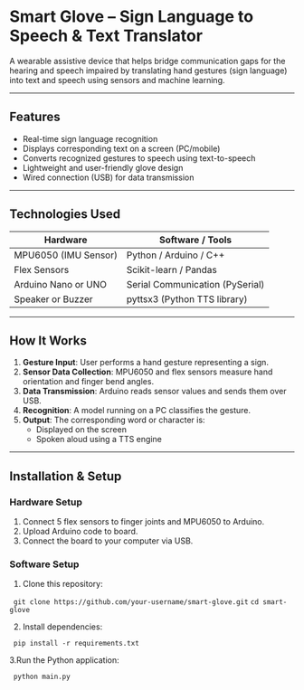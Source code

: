 
# Smart Glove – Sign Language to Speech & Text Translator

A wearable assistive device that helps bridge communication gaps for the hearing and speech impaired by translating hand gestures (sign language) into text and speech using sensors and machine learning.

---

## Features

- Real-time sign language recognition
- Displays corresponding text on a screen (PC/mobile)
- Converts recognized gestures to speech using text-to-speech
- Lightweight and user-friendly glove design
- Wired connection (USB) for data transmission

---

## Technologies Used

| Hardware              | Software / Tools             |
|----------------------|------------------------------|
| MPU6050 (IMU Sensor) | Python / Arduino / C++       |
| Flex Sensors         | Scikit-learn / Pandas        |
| Arduino Nano or UNO  | Serial Communication (PySerial) |
| Speaker or Buzzer    | pyttsx3 (Python TTS library) |

---

## How It Works

1. **Gesture Input**: User performs a hand gesture representing a sign.
2. **Sensor Data Collection**: MPU6050 and flex sensors measure hand orientation and finger bend angles.
3. **Data Transmission**: Arduino reads sensor values and sends them over USB.
4. **Recognition**: A model running on a PC classifies the gesture.
5. **Output**: The corresponding word or character is:
   - Displayed on the screen
   - Spoken aloud using a TTS engine

---


## Installation & Setup

### Hardware Setup
1. Connect 5 flex sensors to finger joints and MPU6050 to Arduino.
2. Upload Arduino code to board.
3. Connect the board to your computer via USB.

### Software Setup
1. Clone this repository:
   
`
git clone https://github.com/your-username/smart-glove.git`
`cd smart-glove`

2. Install dependencies:

`
pip install -r requirements.txt`

3.Run the Python application:

`
python main.py`
